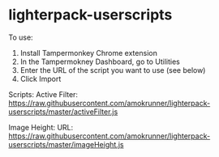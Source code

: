 # lighterpack-userscripts

To use:
1. Install Tampermonkey Chrome extension
2. In the Tampermokney Dashboard, go to Utilities
3. Enter the URL of the script you want to use (see below)
4. Click Import

Scripts:
Active Filter:
https://raw.githubusercontent.com/amokrunner/lighterpack-userscripts/master/activeFilter.js

Image Height:
URL:
https://raw.githubusercontent.com/amokrunner/lighterpack-userscripts/master/imageHeight.js
